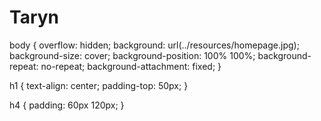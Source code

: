 # Taryn
body {
    overflow: hidden;
    background: url(../resources/homepage.jpg);
      background-size: cover;
      background-position: 100% 100%;
      background-repeat: no-repeat;
      background-attachment: fixed;
}

h1 { 
    text-align: center;
    padding-top: 50px;
}

h4 { 
    padding: 60px 120px;
}
